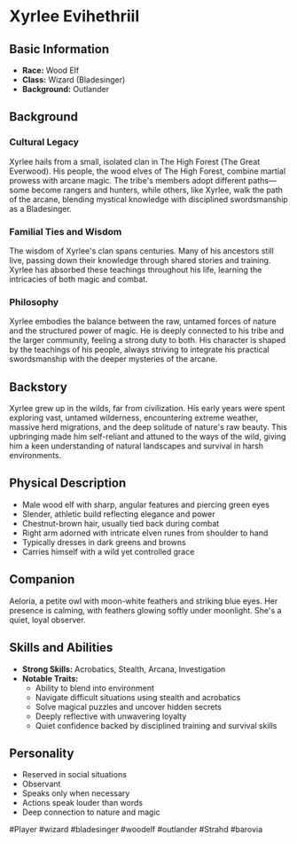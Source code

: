 # Xyrlee Evihethriil

## Basic Information

- **Race:** Wood Elf
- **Class:** Wizard (Bladesinger)
- **Background:** Outlander

## Background

### Cultural Legacy

Xyrlee hails from a small, isolated clan in The High Forest (The Great Everwood). His people, the wood elves of The High Forest, combine martial prowess with arcane magic. The tribe's members adopt different paths—some become rangers and hunters, while others, like Xyrlee, walk the path of the arcane, blending mystical knowledge with disciplined swordsmanship as a Bladesinger.

### Familial Ties and Wisdom

The wisdom of Xyrlee's clan spans centuries. Many of his ancestors still live, passing down their knowledge through shared stories and training. Xyrlee has absorbed these teachings throughout his life, learning the intricacies of both magic and combat.

### Philosophy

Xyrlee embodies the balance between the raw, untamed forces of nature and the structured power of magic. He is deeply connected to his tribe and the larger community, feeling a strong duty to both. His character is shaped by the teachings of his people, always striving to integrate his practical swordsmanship with the deeper mysteries of the arcane.

## Backstory

Xyrlee grew up in the wilds, far from civilization. His early years were spent exploring vast, untamed wilderness, encountering extreme weather, massive herd migrations, and the deep solitude of nature's raw beauty. This upbringing made him self-reliant and attuned to the ways of the wild, giving him a keen understanding of natural landscapes and survival in harsh environments.

## Physical Description

- Male wood elf with sharp, angular features and piercing green eyes
- Slender, athletic build reflecting elegance and power
- Chestnut-brown hair, usually tied back during combat
- Right arm adorned with intricate elven runes from shoulder to hand
- Typically dresses in dark greens and browns
- Carries himself with a wild yet controlled grace

## Companion

Aeloria, a petite owl with moon-white feathers and striking blue eyes. Her presence is calming, with feathers glowing softly under moonlight. She's a quiet, loyal observer.

## Skills and Abilities

- **Strong Skills:** Acrobatics, Stealth, Arcana, Investigation
- **Notable Traits:**
    - Ability to blend into environment
    - Navigate difficult situations using stealth and acrobatics
    - Solve magical puzzles and uncover hidden secrets
    - Deeply reflective with unwavering loyalty
    - Quiet confidence backed by disciplined training and survival skills

## Personality

- Reserved in social situations
- Observant
- Speaks only when necessary
- Actions speak louder than words
- Deep connection to nature and magic


#Player  #wizard #bladesinger #woodelf #outlander #Strahd #barovia